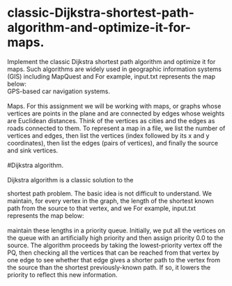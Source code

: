 # classic-Dijkstra-shortest-path-algorithm-and-optimize-it-for-maps.
Implement the classic Dijkstra  shortest path algorithm and
optimize it for maps. Such algorithms are widely used in
geographic information systems (GIS) including MapQuest and
For example, input.txt represents the map below:<br/>
GPS-based car navigation systems.<br/><br/>
Maps. For this assignment we will be working with maps, or
graphs whose vertices are points in the plane and are connected by
edges whose weights are Euclidean distances. Think of the vertices
as cities and the edges as roads connected to them. To represent a
map in a file, we list the number of vertices and edges, then list the
vertices (index followed by its x and y coordinates), then list the edges (pairs of vertices), and finally the source and sink vertices.
 <br/><br/>
#Dijkstra algorithm.<br/><br/> 
Dijkstra  algorithm is a classic solution to the
 
shortest path problem. The basic idea is not difficult to understand.
We maintain, for every vertex in the graph, the length of the
shortest known path from the source to that vertex, and we
For example, input.txt represents the map below:<br/><br/>
maintain these lengths in a priority queue. Initially, we put all the
vertices on the queue with an artificially high priority and then
assign priority 0.0 to the source. The algorithm proceeds by taking
the lowest-priority vertex off the PQ, then checking all the vertices
that can be reached from that vertex by one edge to see whether
that edge gives a shorter path to the vertex from the source than the
shortest previously-known path. If so, it lowers the priority to
reflect this new information.
